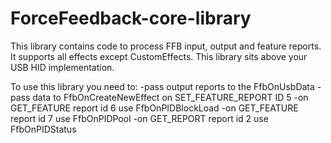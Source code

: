 # ForceFeedback-core-library

This library contains code to process FFB input, output and feature reports. It supports all effects except CustomEffects.
This library sits above your USB HID implementation.  

To use this library you need to:
-pass output reports to the FfbOnUsbData 
-pass data to  FfbOnCreateNewEffect on SET_FEATURE_REPORT ID 5
-on GET_FEATURE report id 6 use FfbOnPIDBlockLoad
-on GET_FEATURE report id 7 use FfbOnPIDPool
-on GET_REPORT report id 2 use FfbOnPIDStatus
